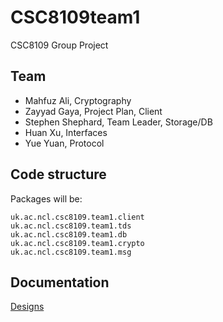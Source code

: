 # CSC8109team1
CSC8109 Group Project

## Team

* Mahfuz Ali, Cryptography
* Zayyad Gaya, Project Plan, Client
* Stephen Shephard, Team Leader, Storage/DB
* Huan Xu, Interfaces
* Yue Yuan, Protocol

## Code structure

Packages will be:

	uk.ac.ncl.csc8109.team1.client
	uk.ac.ncl.csc8109.team1.tds
	uk.ac.ncl.csc8109.team1.db
	uk.ac.ncl.csc8109.team1.crypto
	uk.ac.ncl.csc8109.team1.msg

## Documentation

[Designs](Documentation/Designs)
